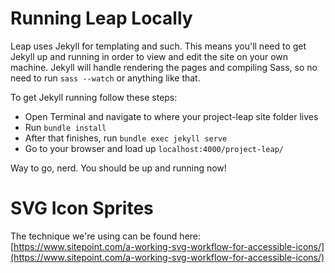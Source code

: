 Running Leap Locally
===
Leap uses Jekyll for templating and such. This means you'll need to get Jekyll up and running in order to view and edit the site on your own machine. Jekyll will handle rendering the pages and compiling Sass, so no need to run `sass --watch` or anything like that.

To get Jekyll running follow these steps:

* Open Terminal and navigate to where your project-leap site folder lives
* Run `bundle install`
* After that finishes, run `bundle exec jekyll serve`
* Go to your browser and load up `localhost:4000/project-leap/`

Way to go, nerd. You should be up and running now!


SVG Icon Sprites
===
The technique we're using can be found here: [https://www.sitepoint.com/a-working-svg-workflow-for-accessible-icons/](https://www.sitepoint.com/a-working-svg-workflow-for-accessible-icons/)
